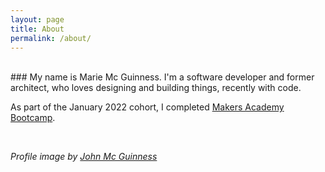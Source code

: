 ```yaml
---
layout: page
title: About
permalink: /about/
---
```

<p style="text-align: center;>
  <img class="profile-image" src="../public/hobbies/Profile.png" alt="profile image" >
</p>
<br>
### My name is Marie Mc Guinness. I'm a software developer and former architect, who loves designing and building things, recently with code.

<br>

As part of the January 2022 cohort, I completed [Makers Academy Bootcamp](https://makers.tech/).

<br>



_Profile image by [John Mc Guinness](https://www.johnmcguinness.art)_
